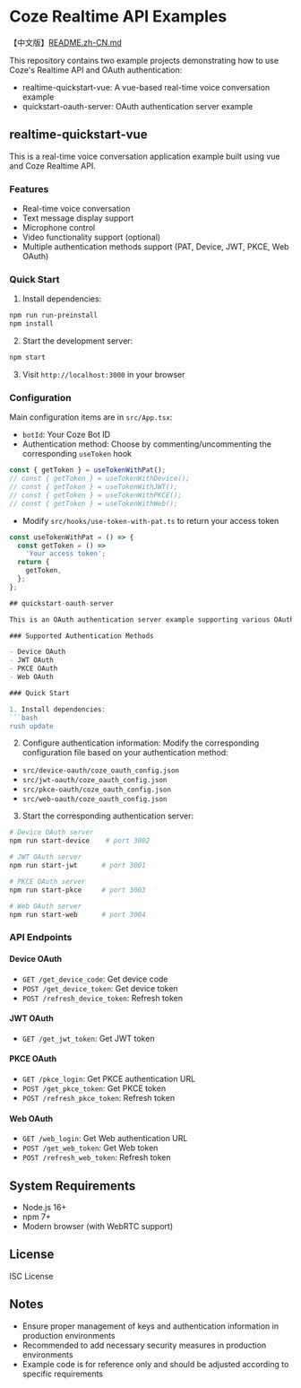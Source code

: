 # Coze Realtime API Examples

【中文版】[README.zh-CN.md](./README.zh-CN.md)

This repository contains two example projects demonstrating how to use Coze's Realtime API and OAuth authentication:

- realtime-quickstart-vue: A vue-based real-time voice conversation example
- quickstart-oauth-server: OAuth authentication server example

## realtime-quickstart-vue

This is a real-time voice conversation application example built using vue and Coze Realtime API.

### Features

- Real-time voice conversation
- Text message display support
- Microphone control
- Video functionality support (optional)
- Multiple authentication methods support (PAT, Device, JWT, PKCE, Web OAuth)

### Quick Start

1. Install dependencies:
```bash
npm run run-preinstall
npm install
```

2. Start the development server:
```bash
npm start
```

3. Visit `http://localhost:3000` in your browser

### Configuration

Main configuration items are in `src/App.tsx`:

- `botId`: Your Coze Bot ID
- Authentication method: Choose by commenting/uncommenting the corresponding `useToken` hook
```typescript
const { getToken } = useTokenWithPat();
// const { getToken } = useTokenWithDevice();
// const { getToken } = useTokenWithJWT();
// const { getToken } = useTokenWithPKCE();
// const { getToken } = useTokenWithWeb();
```

- Modify `src/hooks/use-token-with-pat.ts` to return your access token
```typescript
const useTokenWithPat = () => {
  const getToken = () =>
    'Your access token';
  return {
    getToken,
  };
};

## quickstart-oauth-server

This is an OAuth authentication server example supporting various OAuth authentication flows.

### Supported Authentication Methods

- Device OAuth
- JWT OAuth
- PKCE OAuth
- Web OAuth

### Quick Start

1. Install dependencies:
```bash
rush update
```

2. Configure authentication information:
Modify the corresponding configuration file based on your authentication method:
- `src/device-oauth/coze_oauth_config.json`
- `src/jwt-oauth/coze_oauth_config.json`
- `src/pkce-oauth/coze_oauth_config.json`
- `src/web-oauth/coze_oauth_config.json`

3. Start the corresponding authentication server:

```bash
# Device OAuth server
npm run start-device    # port 3002

# JWT OAuth server
npm run start-jwt      # port 3001

# PKCE OAuth server
npm run start-pkce     # port 3003

# Web OAuth server
npm run start-web      # port 3004
```

### API Endpoints

#### Device OAuth
- `GET /get_device_code`: Get device code
- `POST /get_device_token`: Get device token
- `POST /refresh_device_token`: Refresh token

#### JWT OAuth
- `GET /get_jwt_token`: Get JWT token

#### PKCE OAuth
- `GET /pkce_login`: Get PKCE authentication URL
- `POST /get_pkce_token`: Get PKCE token
- `POST /refresh_pkce_token`: Refresh token

#### Web OAuth
- `GET /web_login`: Get Web authentication URL
- `POST /get_web_token`: Get Web token
- `POST /refresh_web_token`: Refresh token

## System Requirements

- Node.js 16+
- npm 7+
- Modern browser (with WebRTC support)

## License

ISC License

## Notes

- Ensure proper management of keys and authentication information in production environments
- Recommended to add necessary security measures in production environments
- Example code is for reference only and should be adjusted according to specific requirements